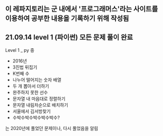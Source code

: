 이 레파지토리는 군 내에서 '프로그래머스'라는 사이트를 이용하여 공부한 내용을 기록하기 위해 작성됨
-----------------------------------------------
21.09.14 level 1 (파이썬) 모든 문제 풀이 완료
-----------------------------------------------
Level 1 _ py 중
- 2016년
- 3진법 뒤집기
- K번째 수
- 나누어 떨어지는 숫자 배열
- 두 개 뽑아서 더하기
- 완주하지 못한 선수
- 문자열 내 마음대로 정렬하기
- 문자열 내림차순으로 배치하기
- 서울에서 김서방찾기
- 수박수박수박수박수박수?

는 2020년에 풀었던 문제이나, 다시 풀었음을 알림

